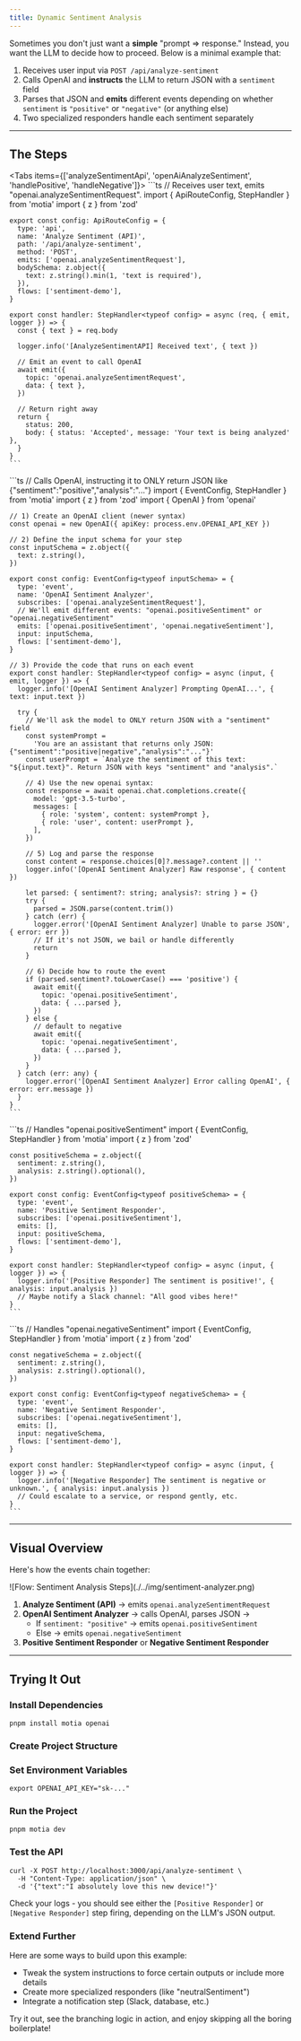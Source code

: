 ```yaml
---
title: Dynamic Sentiment Analysis
---
```


Sometimes you don't just want a **simple** "prompt => response." Instead, you want the LLM to decide how to proceed. Below is a minimal example that:

1. Receives user input via `POST /api/analyze-sentiment`
2. Calls OpenAI and **instructs** the LLM to return JSON with a `sentiment` field
3. Parses that JSON and **emits** different events depending on whether `sentiment` is `"positive"` or `"negative"` (or anything else)
4. Two specialized responders handle each sentiment separately

---

## The Steps

<Folder name="steps" defaultOpen>
  <File name="analyzeSentimentApi.step.ts" />
  <File name="openAiAnalyzeSentiment.step.ts" />
  <File name="handlePositive.step.ts" />
  <File name="handleNegative.step.ts" />
</Folder>

<Tabs items={['analyzeSentimentApi', 'openAiAnalyzeSentiment', 'handlePositive', 'handleNegative']}>
  <Tab value="analyzeSentimentApi">
    ```ts
    // Receives user text, emits "openai.analyzeSentimentRequest".
    import { ApiRouteConfig, StepHandler } from 'motia'
    import { z } from 'zod'

    export const config: ApiRouteConfig = {
      type: 'api',
      name: 'Analyze Sentiment (API)',
      path: '/api/analyze-sentiment',
      method: 'POST',
      emits: ['openai.analyzeSentimentRequest'],
      bodySchema: z.object({
        text: z.string().min(1, 'text is required'),
      }),
      flows: ['sentiment-demo'],
    }

    export const handler: StepHandler<typeof config> = async (req, { emit, logger }) => {
      const { text } = req.body

      logger.info('[AnalyzeSentimentAPI] Received text', { text })

      // Emit an event to call OpenAI
      await emit({
        topic: 'openai.analyzeSentimentRequest',
        data: { text },
      })

      // Return right away
      return {
        status: 200,
        body: { status: 'Accepted', message: 'Your text is being analyzed' },
      }
    }
    ```

  </Tab>
  <Tab value="openAiAnalyzeSentiment">
    ```ts
    // Calls OpenAI, instructing it to ONLY return JSON like {"sentiment":"positive","analysis":"..."}
    import { EventConfig, StepHandler } from 'motia'
    import { z } from 'zod'
    import { OpenAI } from 'openai'

    // 1) Create an OpenAI client (newer syntax)
    const openai = new OpenAI({ apiKey: process.env.OPENAI_API_KEY })

    // 2) Define the input schema for your step
    const inputSchema = z.object({
      text: z.string(),
    })

    export const config: EventConfig<typeof inputSchema> = {
      type: 'event',
      name: 'OpenAI Sentiment Analyzer',
      subscribes: ['openai.analyzeSentimentRequest'],
      // We'll emit different events: "openai.positiveSentiment" or "openai.negativeSentiment"
      emits: ['openai.positiveSentiment', 'openai.negativeSentiment'],
      input: inputSchema,
      flows: ['sentiment-demo'],
    }

    // 3) Provide the code that runs on each event
    export const handler: StepHandler<typeof config> = async (input, { emit, logger }) => {
      logger.info('[OpenAI Sentiment Analyzer] Prompting OpenAI...', { text: input.text })

      try {
        // We'll ask the model to ONLY return JSON with a "sentiment" field
        const systemPrompt =
          'You are an assistant that returns only JSON: {"sentiment":"positive|negative","analysis":"..."}'
        const userPrompt = `Analyze the sentiment of this text: "${input.text}". Return JSON with keys "sentiment" and "analysis".`

        // 4) Use the new openai syntax:
        const response = await openai.chat.completions.create({
          model: 'gpt-3.5-turbo',
          messages: [
            { role: 'system', content: systemPrompt },
            { role: 'user', content: userPrompt },
          ],
        })

        // 5) Log and parse the response
        const content = response.choices[0]?.message?.content || ''
        logger.info('[OpenAI Sentiment Analyzer] Raw response', { content })

        let parsed: { sentiment?: string; analysis?: string } = {}
        try {
          parsed = JSON.parse(content.trim())
        } catch (err) {
          logger.error('[OpenAI Sentiment Analyzer] Unable to parse JSON', { error: err })
          // If it's not JSON, we bail or handle differently
          return
        }

        // 6) Decide how to route the event
        if (parsed.sentiment?.toLowerCase() === 'positive') {
          await emit({
            topic: 'openai.positiveSentiment',
            data: { ...parsed },
          })
        } else {
          // default to negative
          await emit({
            topic: 'openai.negativeSentiment',
            data: { ...parsed },
          })
        }
      } catch (err: any) {
        logger.error('[OpenAI Sentiment Analyzer] Error calling OpenAI', { error: err.message })
      }
    }
    ```

  </Tab>
  <Tab value="handlePositive">
    ```ts
    // Handles "openai.positiveSentiment"
    import { EventConfig, StepHandler } from 'motia'
    import { z } from 'zod'

    const positiveSchema = z.object({
      sentiment: z.string(),
      analysis: z.string().optional(),
    })

    export const config: EventConfig<typeof positiveSchema> = {
      type: 'event',
      name: 'Positive Sentiment Responder',
      subscribes: ['openai.positiveSentiment'],
      emits: [],
      input: positiveSchema,
      flows: ['sentiment-demo'],
    }

    export const handler: StepHandler<typeof config> = async (input, { logger }) => {
      logger.info('[Positive Responder] The sentiment is positive!', { analysis: input.analysis })
      // Maybe notify a Slack channel: "All good vibes here!"
    }
    ```

  </Tab>
  <Tab value="handleNegative">
    ```ts
    // Handles "openai.negativeSentiment"
    import { EventConfig, StepHandler } from 'motia'
    import { z } from 'zod'

    const negativeSchema = z.object({
      sentiment: z.string(),
      analysis: z.string().optional(),
    })

    export const config: EventConfig<typeof negativeSchema> = {
      type: 'event',
      name: 'Negative Sentiment Responder',
      subscribes: ['openai.negativeSentiment'],
      emits: [],
      input: negativeSchema,
      flows: ['sentiment-demo'],
    }

    export const handler: StepHandler<typeof config> = async (input, { logger }) => {
      logger.info('[Negative Responder] The sentiment is negative or unknown.', { analysis: input.analysis })
      // Could escalate to a service, or respond gently, etc.
    }
    ```

  </Tab>
</Tabs>

---

## Visual Overview

Here's how the events chain together:

<div className="my-8">![Flow: Sentiment Analysis Steps](./../img/sentiment-analyzer.png)</div>

1. **Analyze Sentiment (API)** → emits `openai.analyzeSentimentRequest`
2. **OpenAI Sentiment Analyzer** → calls OpenAI, parses JSON →
   - If `sentiment: "positive"` → emits `openai.positiveSentiment`
   - Else → emits `openai.negativeSentiment`
3. **Positive Sentiment Responder** or **Negative Sentiment Responder**

---

## Trying It Out

<Steps>

### Install Dependencies

```shell
pnpm install motia openai
```

### Create Project Structure

<Folder name="steps" defaultOpen>
  <File name="analyzeSentimentApi.step.ts" />
  <File name="openAiAnalyzeSentiment.step.ts" />
  <File name="handlePositive.step.ts" />
  <File name="handleNegative.step.ts" />
</Folder>

### Set Environment Variables

```shell
export OPENAI_API_KEY="sk-..."
```

### Run the Project

```shell
pnpm motia dev
```

### Test the API

```shell
curl -X POST http://localhost:3000/api/analyze-sentiment \
  -H "Content-Type: application/json" \
  -d '{"text":"I absolutely love this new device!"}'
```

Check your logs - you should see either the `[Positive Responder]` or `[Negative Responder]` step firing, depending on the LLM's JSON output.

### Extend Further

Here are some ways to build upon this example:

- Tweak the system instructions to force certain outputs or include more details
- Create more specialized responders (like "neutralSentiment")
- Integrate a notification step (Slack, database, etc.)

</Steps>

Try it out, see the branching logic in action, and enjoy skipping all the boring boilerplate!
